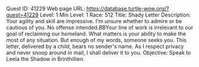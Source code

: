 Quest ID: 41229
Web page URL: https://database.turtle-wow.org/?quest=41229
Level: 1
Min Level: 1
Race: 512
Title: Shady Letter
Description: Your agility and skill are impressive. I'm unsure whether to admire or be cautious of you. No offense intended.$B$BYour line of work is irrelevant to our goal of reclaiming our homeland. What matters is your ability to make the most of any situation. But enough of my words, someone seeks you. This letter, delivered by a child, bears no sender's name. As I respect privacy and never snoop around in mail, I shall deliver it to you.
Objective: Speak to Leela the Shadow in Brinthillien.
